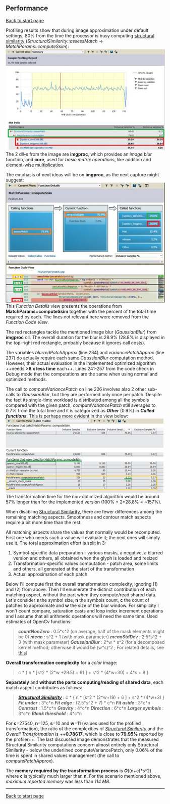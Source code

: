 ## Performance ##
[Back to start page](../ReadMe.md)

Profiling results show that during image approximation under default settings, 80% from the time the processor is busy computing [structural similarity][] (*StructuralSimilarity::assessMatch* \-\> *MatchParams::computeSsim*):<br>
![](ProfileSummary.jpg)<br>
The 2 dll\-s from the image are **imgproc**, which provides an *image blur* function, and **core**, used for *basic matrix operations*, like addition and element\-wise multiplication.

The emphasis of next ideas will be on **imgproc**, as the next capture might suggest:<br>
![](ProfileFunctionDetails.jpg)<br>
This *Function Details* view presents the operations from **MatchParams::computeSsim** together with the percent of the total time required by each. The lines not relevant here were removed from the *Function Code View*.

The red rectangles tackle the mentioned image blur (*GaussianBlur*) from **imgproc** dll. The overall duration for the blur is 28.9% (28.8% is displayed in the top\-right red rectangle, probably because it ignores call costs).

The variables *blurredPatchApprox* (line 234) and *variancePatchApprox* (line 237) do actually require each same *GaussianBlur* computation method.
However, their actual evaluation in the implemented optimized algorithm ++needs **\>8 x less time** each++.
Lines 241-257 from the code check in Debug mode that the computations are the same when using normal and optimized methods.

The call to *computeVariancePatch* on line 226 involves also 2 other sub\-calls to *GaussianBlur*, but they are performed only once per patch.
Despite the fact its single\-time workload is distributed among all the symbols compared with the given patch, *computeVariancePatch* still averages to 0.7% from the total time and it is categorized as ***Other*** (0.9%) in ***Called functions***. This is perhaps more evident in the view below:<br>
![](ProfileCallerCallee.jpg)<br>
The transformation time for the non-optimized algorithm would be around 57% longer than for the implemented version (100% + 2*28.8% = ~157%).

When disabling [Structural Similarity][], there are fewer differences among the remaining matching aspects. Smoothness and contour match aspects require a bit more time than the rest.

All matching aspects share the values that normally would be recomputed. First one who needs such a value will evaluate it; the next ones will simply use it.
The total approximation effort is split in 3:
1.	Symbol\-specific data preparation - various masks, a negative, a blurred version and others, all obtained when the glyph is loaded and resized
2.	Transformation\-specific values computation - patch area, some limits and others, all generated at the start of the transformation
3.	Actual approximation of each patch

Below I&#39;ll compute first the overall transformation complexity, ignoring (1) and (2) from above. Then I&#39;ll enumerate the distinct contribution of each matching aspect, without the part when they compute/read shared data.
Let&#39;s consider **s** the symbol size, **n** the symbols count, **c** the count of patches to approximate and **w** the size of the blur window.
For simplicity I won&#39;t count compare, saturation casts and loop index increment operations and I assume that all arithmetic operations will need the same time.
Used estimates of OpenCv functions:
>	***countNonZero*** : 0.5\*s^2   (on average, half of the mask elements might be 0)
>	***mean*** : s^2 + 1   (with mask parameter)
>	***meanStdDev*** :  2.5\*s^2 + 3   (with mask parameter)
>	***GaussianBlur*** : 2\*w \* s^2   (for a decomposed kernel method; otherwise it would be (w\*s)^2 ;   For related details, see [this](http://www.mathworks.com/matlabcentral/fileexchange/28238-kernel-decomposition)\)

**Overall transformation complexity** for a *color* image:
>	c \* { n \* [s^2 \* (2\*w +29.5) + 61 ]   +   s^2 \* (4\*w+30)   +   4\*s   +   8 }.

**Separately** and **without the parts computing/reading of shared data**, each match aspect contributes as follows:
>	***[Structural Similarity][]*** : c \* { n \* [s^2 \* (2\*w+19) + 6 ]   +   s^2 \* (4\*w+3) }
>	***Fit under*** : 3\*c\*n
>	***Fit edge*** : (2.5\*s^2 + 7) \* c\*n
>	***Fit aside*** : 3\*c\*n
>	***Contrast*** : 1.5\*c\*n
>	***Gravity*** : 4\*c\*n
>	***Direction*** : 6\*c\*n
>	***Larger symbols*** : 3\*c\*n
>	***Blank threshold*** : 4\*c\*n

For **c**\=27540, **n**\=125, **s**\=10 and **w**\=11 (values used for the profiled transformation), the ratio of the complexities of *[Structural Similarity][]* and the *Overall Transformation* is ++**0.78617**, which is close to **79.95%** reported by the profiler++.
The last discussed image demonstrates that the measured Structural Similarity computations concern almost entirely only Structural Similarity \- below the underlined computeVariancePatch, only 0.06% of the time is spent in shared values management (the call to *computePatchApprox*).

The **memory required by the transformation process** is ***O***((n+c)\*s^2) where **c** is typically much larger than **n**.
For the scenario mentioned above, *maximum reported memory* was less than *114 MB*.

-----------
[Back to start page](../ReadMe.md)

[structural similarity]:https://ece.uwaterloo.ca/~z70wang/research/ssim